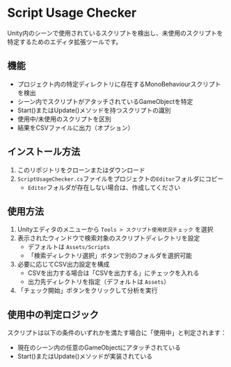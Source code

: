 # Script Usage Checker

Unity内のシーンで使用されているスクリプトを検出し、未使用のスクリプトを特定するためのエディタ拡張ツールです。

## 機能

- プロジェクト内の特定ディレクトリに存在するMonoBehaviourスクリプトを検出
- シーン内でスクリプトがアタッチされているGameObjectを特定
- Start()またはUpdate()メソッドを持つスクリプトの識別
- 使用中/未使用のスクリプトを区別
- 結果をCSVファイルに出力（オプション）

## インストール方法

1. このリポジトリをクローンまたはダウンロード
2. `ScriptUsageChecker.cs`ファイルをプロジェクトの`Editor`フォルダにコピー
   - `Editor`フォルダが存在しない場合は、作成してください

## 使用方法

1. Unityエディタのメニューから `Tools > スクリプト使用状況チェック` を選択
2. 表示されたウィンドウで検索対象のスクリプトディレクトリを設定
   - デフォルトは `Assets/Scripts`
   - 「検索ディレクトリ選択」ボタンで別のフォルダを選択可能
3. 必要に応じてCSV出力設定を構成
   - CSVを出力する場合は「CSVを出力する」にチェックを入れる
   - 出力先ディレクトリを指定（デフォルトは `Assets`）
4. 「チェック開始」ボタンをクリックして分析を実行

## 使用中の判定ロジック

スクリプトは以下の条件のいずれかを満たす場合に「使用中」と判定されます：
- 現在のシーン内の任意のGameObjectにアタッチされている
- Start()またはUpdate()メソッドが実装されている
